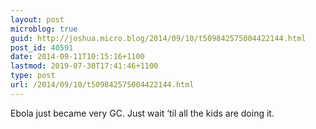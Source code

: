 ```yaml
---
layout: post
microblog: true
guid: http://joshua.micro.blog/2014/09/10/t509842575004422144.html
post_id: 40591
date: 2014-09-11T10:15:16+1100
lastmod: 2019-07-30T17:41:46+1100
type: post
url: /2014/09/10/t509842575004422144.html
---
```

Ebola just became very GC. Just wait ‘til all the kids are doing it.

